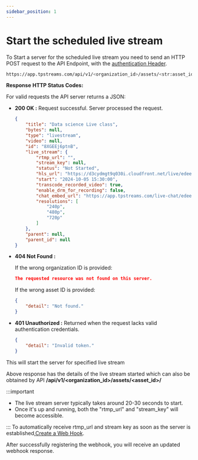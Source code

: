 ```yaml
---
sidebar_position: 1
---
```


# Start the scheduled live stream


To Start a server for the scheduled live stream you need to send an HTTP POST request to the API Endpoint, with the [authentication Header](/server-api/authentication.md).


```bash
https://app.tpstreams.com/api/v1/<organization_id>/assets/<str:asset_id>/start_server/
```

**Response**
**HTTP Status Codes:**

For valid requests the API server returns a JSON:
- **200 OK :**
     Request successful. Server processed the request.

    ```json
    {
        "title": "Data science Live class",
        "bytes": null,
        "type": "livestream",
        "video": null,
        "id": "8XGEEj6ptnB",
        "live_stream": {
            "rtmp_url": "",
            "stream_key": null,
            "status": "Not Started",
            "hls_url": "https://d3cydmgt9q030i.cloudfront.net/live/edee9b/8XGEEj6ptnB/video.m3u8",
            "start": "2024-10-05 15:30:00",
            "transcode_recorded_video": true,
            "enable_drm_for_recording": false,
            "chat_embed_url": "https://app.tpstreams.com/live-chat/edee9b/8XGEEj6ptnB/",
            "resolutions": [
                "240p",
                "480p",
                "720p"
            ]
        },
        "parent": null,
        "parent_id": null
    }
    ```

- **404 Not Found :**
    
    If the wrong organization ID is provided:
    ```json
    The requested resource was not found on this server.
    ```

    If the wrong asset ID is provided:

    ```json
    {
        "detail": "Not found."
    }
- **401 Unauthorized :**
    Returned when the request lacks valid authentication credentials.

    ```json
    {
        "detail": "Invalid token."
    }

This will start the server for specified live stream

Above response has the details of the live stream started which can also be obtained by API 
**/api/v1/<organization_id>/assets/<asset_id>/**

:::important

- The live stream server typically takes around 20-30 seconds to start. 
- Once it's up and running, both the "rtmp_url" and "stream_key" will become accessible. 


:::
To automatically receive rtmp_url and stream key as soon as the server is established,[Create a Web Hook](/server-api/webhooks.md).

After successfully registering the webhook, you will receive an updated webhook response.


